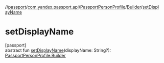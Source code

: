 //[passport](../../../../index.md)/[com.yandex.passport.api](../../index.md)/[PassportPersonProfile](../index.md)/[Builder](index.md)/[setDisplayName](set-display-name.md)

# setDisplayName

[passport]\
abstract fun [setDisplayName](set-display-name.md)(displayName: String?): [PassportPersonProfile.Builder](index.md)
